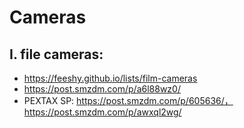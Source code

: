 # Cameras
## I. file cameras:
* https://feeshy.github.io/lists/film-cameras
* https://post.smzdm.com/p/a6l88wz0/
* PEXTAX SP: https://post.smzdm.com/p/605636/， https://post.smzdm.com/p/awxql2wg/
